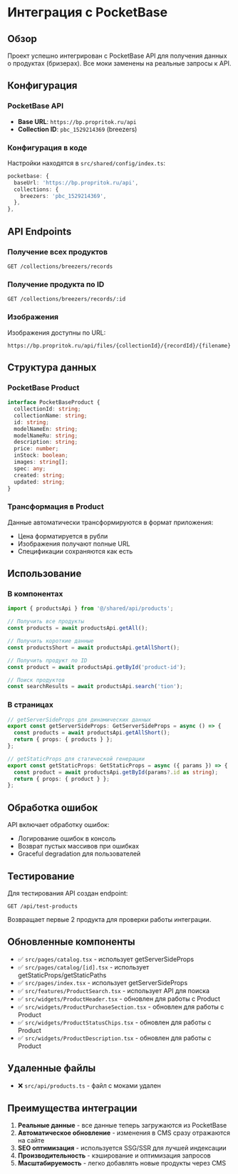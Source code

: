 # Интеграция с PocketBase

## Обзор

Проект успешно интегрирован с PocketBase API для получения данных о продуктах (бризерах). Все моки заменены на реальные запросы к API.

## Конфигурация

### PocketBase API

- **Base URL**: `https://bp.propritok.ru/api`
- **Collection ID**: `pbc_1529214369` (breezers)

### Конфигурация в коде

Настройки находятся в `src/shared/config/index.ts`:

```typescript
pocketbase: {
  baseUrl: 'https://bp.propritok.ru/api',
  collections: {
    breezers: 'pbc_1529214369',
  },
},
```

## API Endpoints

### Получение всех продуктов

```
GET /collections/breezers/records
```

### Получение продукта по ID

```
GET /collections/breezers/records/:id
```

### Изображения

Изображения доступны по URL:

```
https://bp.propritok.ru/api/files/{collectionId}/{recordId}/{filename}
```

## Структура данных

### PocketBase Product

```typescript
interface PocketBaseProduct {
  collectionId: string;
  collectionName: string;
  id: string;
  modelNameEn: string;
  modelNameRu: string;
  description: string;
  price: number;
  inStock: boolean;
  images: string[];
  spec: any;
  created: string;
  updated: string;
}
```

### Трансформация в Product

Данные автоматически трансформируются в формат приложения:

- Цена форматируется в рубли
- Изображения получают полные URL
- Спецификации сохраняются как есть

## Использование

### В компонентах

```typescript
import { productsApi } from '@/shared/api/products';

// Получить все продукты
const products = await productsApi.getAll();

// Получить короткие данные
const productsShort = await productsApi.getAllShort();

// Получить продукт по ID
const product = await productsApi.getById('product-id');

// Поиск продуктов
const searchResults = await productsApi.search('tion');
```

### В страницах

```typescript
// getServerSideProps для динамических данных
export const getServerSideProps: GetServerSideProps = async () => {
  const products = await productsApi.getAllShort();
  return { props: { products } };
};

// getStaticProps для статической генерации
export const getStaticProps: GetStaticProps = async ({ params }) => {
  const product = await productsApi.getById(params?.id as string);
  return { props: { product } };
};
```

## Обработка ошибок

API включает обработку ошибок:

- Логирование ошибок в консоль
- Возврат пустых массивов при ошибках
- Graceful degradation для пользователей

## Тестирование

Для тестирования API создан endpoint:

```
GET /api/test-products
```

Возвращает первые 2 продукта для проверки работы интеграции.

## Обновленные компоненты

- ✅ `src/pages/catalog.tsx` - использует getServerSideProps
- ✅ `src/pages/catalog/[id].tsx` - использует getStaticProps/getStaticPaths
- ✅ `src/pages/index.tsx` - использует getServerSideProps
- ✅ `src/features/ProductSearch.tsx` - использует API для поиска
- ✅ `src/widgets/ProductHeader.tsx` - обновлен для работы с Product
- ✅ `src/widgets/ProductPurchaseSection.tsx` - обновлен для работы с Product
- ✅ `src/widgets/ProductStatusChips.tsx` - обновлен для работы с Product
- ✅ `src/widgets/ProductDescription.tsx` - обновлен для работы с Product

## Удаленные файлы

- ❌ `src/api/products.ts` - файл с моками удален

## Преимущества интеграции

1. **Реальные данные** - все данные теперь загружаются из PocketBase
2. **Автоматическое обновление** - изменения в CMS сразу отражаются на сайте
3. **SEO оптимизация** - используется SSG/SSR для лучшей индексации
4. **Производительность** - кэширование и оптимизация запросов
5. **Масштабируемость** - легко добавлять новые продукты через CMS
